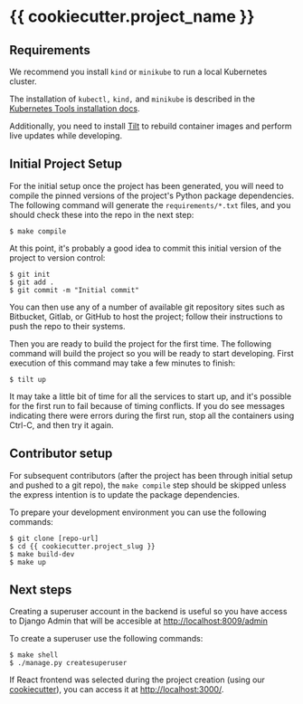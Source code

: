 # {{ cookiecutter.project_name }} 

## Requirements

We recommend you install `kind` or `minikube` to run a local Kubernetes cluster.

The installation of `kubectl,` `kind,` and `minikube` is described in the
[Kubernetes Tools installation docs](https://kubernetes.io/docs/tasks/tools/).

Additionally, you need to install [Tilt](https://tilt.dev) to rebuild container
images and perform live updates while developing.

## Initial Project Setup

For the initial setup once the project has been generated, you will need to
compile the pinned versions of the project's Python package dependencies. The
following command will generate the `requirements/*.txt` files, and you should
check these into the repo in the next step:

    $ make compile

At this point, it's probably a good idea to commit this initial version of the project
to version control:

    $ git init
    $ git add .
    $ git commit -m "Initial commit"

You can then use any of a number of available git repository sites such as Bitbucket,
Gitlab, or GitHub to host the project; follow their instructions to push the repo to their
systems.

Then you are ready to build the project for the first time. The following command
will build the project so you will be ready to start developing. First execution
of this command may take a few minutes to finish:

    $ tilt up

It may take a little bit of time for all the services to start up, and it's possible for
the first run to fail because of timing conflicts. If you do see messages indicating there
were errors during the first run, stop all the containers using Ctrl-C, and then try it again.

## Contributor setup

For subsequent contributors (after the project has been through initial setup and
pushed to a git repo), the `make compile` step should be skipped unless the express
intention is to update the package dependencies.

To prepare your development environment you can use the following commands:

    $ git clone [repo-url]
    $ cd {{ cookiecutter.project_slug }}
    $ make build-dev
    $ make up

## Next steps

Creating a superuser account in the backend is useful so you have access to
Django Admin that will be accesible at [http://localhost:8009/admin](http://localhost:8009/admin)

To create a superuser use the following commands:

    $ make shell
    $ ./manage.py createsuperuser

If React frontend was selected during the project creation
(using our [cookiecutter](https://github.com/sixfeetup/cookiecutter-sixiedjango)), you
can access it at [http://localhost:3000/](http://localhost:3000/).
